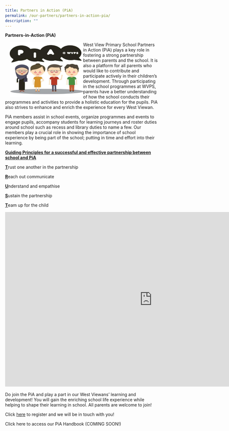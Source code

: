 ```yaml
---
title: Partners in Action (PiA)
permalink: /our-partners/partners-in-action-pia/
description: ""
---
```

**Partners-in-Action (PiA)**

<img align="left" style="width:240px;height:180px;margin-left:15px;" src="/images/PIA.jpeg">

West View Primary School Partners in Action (PiA) plays a key role in fostering a strong partnership between parents and the school. It is also a platform for all parents who would like to contribute and participate actively in their children’s development. Through participating in the school programmes at WVPS, parents have a better understanding of how the school conducts their programmes and activities to provide a holistic education for the pupils. PiA also strives to enhance and enrich the experience for every West Viewan.

PiA members assist in school events, organize programmes and events to engage pupils, accompany students for learning journeys and roster duties around school such as recess and library duties to name a few. Our members play a crucial role in showing the importance of school experience by being part of the school; putting in time and effort into their learning.&nbsp;

**<u>Guiding Principles for a successful and effective partnership between school and PiA</u>**

<u><strong>T</strong></u>rust one another in the partnership

<u><strong>R</strong></u>each out communicate

<u><strong>U</strong></u>nderstand and empathise

<u><strong>S</strong></u>ustain the partnership

<u><strong>T</strong></u>eam up for the child

<iframe allowfullscreen="true" height="569" width="960" frameborder="0" src="https://docs.google.com/presentation/d/e/2PACX-1vQYAFnK0M1a7zXt2eXCRPeVmXCYrLqVtAiff0_kIbCcrNlt08FG7uWuR6gb21O7rO-qR3nTXths38s3/embed?start=false&amp;loop=false&amp;delayms=3000"></iframe>

Do join the PiA and play a part in our West Viewans’ learning and development! You will gain the enriching school life experience while helping to shape their learning in school. All parents are welcome to join!&nbsp;

Click [here](https://form.gov.sg/627892fb04fa7d0012364883) to register and we will be in touch with you!

Click here to access our PiA Handbook (COMING SOON!)